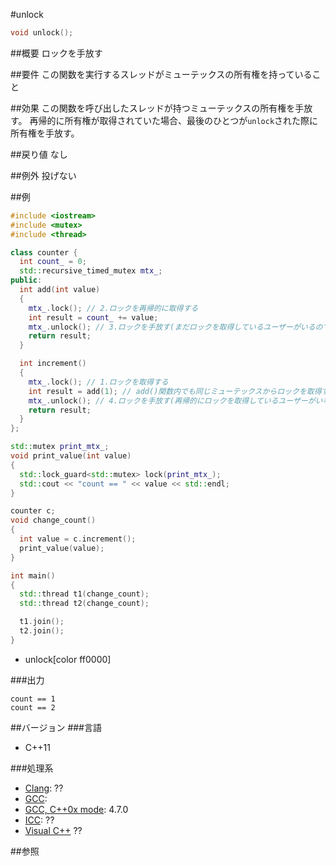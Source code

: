 #unlock
```cpp
void unlock();
```

##概要
ロックを手放す


##要件
この関数を実行するスレッドがミューテックスの所有権を持っていること


##効果
この関数を呼び出したスレッドが持つミューテックスの所有権を手放す。 
再帰的に所有権が取得されていた場合、最後のひとつが`unlock`された際に所有権を手放す。


##戻り値
なし


##例外
投げない


##例
```cpp
#include <iostream>
#include <mutex>
#include <thread>

class counter {
  int count_ = 0;
  std::recursive_timed_mutex mtx_;
public:
  int add(int value)
  {
    mtx_.lock(); // 2.ロックを再帰的に取得する
    int result = count_ += value;
    mtx_.unlock(); // 3.ロックを手放す(まだロックを取得しているユーザーがいるので、まだ所有権を手放さない)
    return result;
  }

  int increment()
  {
    mtx_.lock(); // 1.ロックを取得する
    int result = add(1); // add()関数内でも同じミューテックスからロックを取得する
    mtx_.unlock(); // 4.ロックを手放す(再帰的にロックを取得しているユーザーがいなくなったので、所有権を手放す)
    return result;
  }
};

std::mutex print_mtx_;
void print_value(int value)
{
  std::lock_guard<std::mutex> lock(print_mtx_);
  std::cout << "count == " << value << std::endl;
}

counter c;
void change_count()
{
  int value = c.increment();
  print_value(value);
}

int main()
{
  std::thread t1(change_count);
  std::thread t2(change_count);

  t1.join();
  t2.join();
}
```
* unlock[color ff0000]

###出力
```
count == 1
count == 2
```

##バージョン
###言語
- C++11

###処理系
- [Clang](/implementation#clang.md): ??
- [GCC](/implementation#gcc.md): 
- [GCC, C++0x mode](/implementation#gcc.md): 4.7.0
- [ICC](/implementation#icc.md): ??
- [Visual C++](/implementation#visual_cpp.md) ??


##参照


